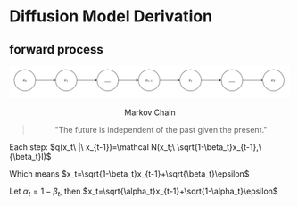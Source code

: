 # Diffusion Model Derivation
## forward process

<img src="/2023/v2-d7feccfa52e3c129c31edbfeb085282d_r.png">

<p align="center">Markov Chain</p>

> <p align="center">"The future is independent of the past given the present."</p>

Each step: $q(x_t\ |\ x_{t-1})=\mathcal N(x_t;\ \sqrt{1-\beta_t}x_{t-1},\ {\beta_t}I)$

Which means $x_t=\sqrt{1-\beta_t}x_{t-1}+\sqrt{\beta_t}\epsilon$

Let $\alpha_t=1-\beta_t$, then $x_t=\sqrt{\alpha_t}x_{t-1}+\sqrt{1-\alpha_t}\epsilon$
